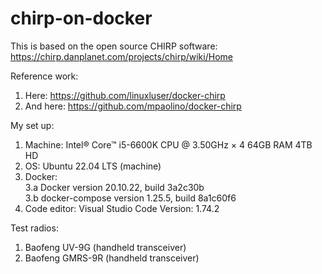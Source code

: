 # chirp-on-docker

This is based on the open source CHIRP software: https://chirp.danplanet.com/projects/chirp/wiki/Home

Reference work:
1. Here: https://github.com/linuxluser/docker-chirp
2. And here: https://github.com/mpaolino/docker-chirp

My set up:
1. Machine: Intel® Core™ i5-6600K CPU @ 3.50GHz × 4 64GB RAM 4TB HD 
2. OS: Ubuntu 22.04 LTS (machine)
3. Docker:  
   3.a Docker version 20.10.22, build 3a2c30b  
   3.b docker-compose version 1.25.5, build 8a1c60f6
4. Code editor: Visual Studio Code Version: 1.74.2

Test radios:
1. Baofeng UV-9G (handheld transceiver)
2. Baofeng GMRS-9R (handheld transceiver)